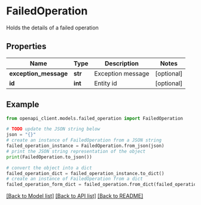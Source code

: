 # FailedOperation

Holds the details of a failed operation

## Properties

Name | Type | Description | Notes
------------ | ------------- | ------------- | -------------
**exception_message** | **str** | Exception message | [optional] 
**id** | **int** | Entity id | [optional] 

## Example

```python
from openapi_client.models.failed_operation import FailedOperation

# TODO update the JSON string below
json = "{}"
# create an instance of FailedOperation from a JSON string
failed_operation_instance = FailedOperation.from_json(json)
# print the JSON string representation of the object
print(FailedOperation.to_json())

# convert the object into a dict
failed_operation_dict = failed_operation_instance.to_dict()
# create an instance of FailedOperation from a dict
failed_operation_form_dict = failed_operation.from_dict(failed_operation_dict)
```
[[Back to Model list]](../README.md#documentation-for-models) [[Back to API list]](../README.md#documentation-for-api-endpoints) [[Back to README]](../README.md)


